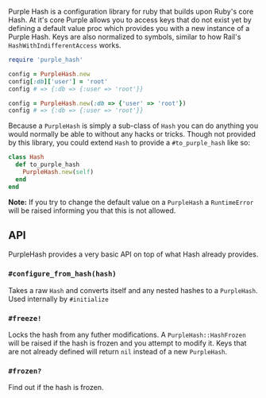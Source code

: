 Purple Hash is a configuration library for ruby that builds upon Ruby's core
Hash. At it's core Purple allows you to access keys that do not exist yet by
defining a default value proc which provides you with a new instance of a
Purple Hash. Keys are also normalized to symbols, similar to how Rail's
`HashWithIndifferentAccess` works.

```ruby
require 'purple_hash'

config = PurpleHash.new
config[:db]['user'] = 'root'
config # => {:db => {:user => 'root'}}

config = PurpleHash.new(:db => {'user' => 'root'})
config # => {:db => {:user => 'root'}}
```

Because a `PurpleHash` is simply a sub-class of `Hash` you can do anything you
would normally be able to without any hacks or tricks. Though not provided by
this library, you could extend `Hash` to provide a `#to_purple_hash` like so:

```ruby
class Hash
  def to_purple_hash
    PurpleHash.new(self)
  end
end
```

**Note:** If you try to change the default value on a `PurpleHash` a `RuntimeError`
will be raised informing you that this is not allowed.

## API

PurpleHash provides a very basic API on top of what Hash already provides.

### `#configure_from_hash(hash)`

Takes a raw `Hash` and converts itself and any nested hashes to a `PurpleHash`.
Used internally by `#initialize`

### `#freeze!`

Locks the hash from any futher modifications. A `PurpleHash::HashFrozen` will be
raised if the hash is frozen and you attempt to modify it. Keys that are not
already defined will return `nil` instead of a new `PurpleHash`.

### `#frozen?`

Find out if the hash is frozen.
